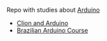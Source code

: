 
Repo with studies about [Arduino](https://www.arduino.cc/)

* [Clion and Arduino](https://github.com/robsonoduarte/learn-arduino/tree/master/clion-arduino/example)
* [Brazilian Arduino Course](https://github.com/robsonoduarte/learn-arduino/tree/master/arduino-courses/arduino-brazilian-course)
